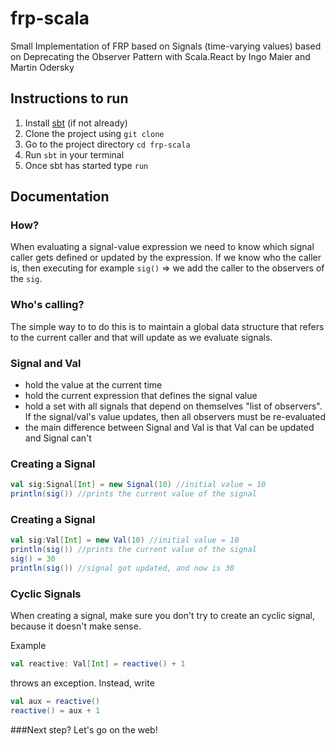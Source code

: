 # frp-scala

Small Implementation of FRP based on Signals (time-varying values) based on Deprecating the Observer Pattern with Scala.React by Ingo Maier and Martin Odersky

## Instructions to run

1. Install [sbt](https://www.scala-sbt.org/) (if not already)
2. Clone the project using `git clone`
3. Go to the project directory `cd frp-scala`
4. Run `sbt` in your terminal
5. Once sbt has started type `run`

## Documentation

### How?
When evaluating a signal-value expression we need to know which signal caller gets defined or updated by the expression. If we know who the caller is, then executing for example `sig()` => we add the caller to the observers of the `sig`.

### Who's calling?
The simple way to to do this is to maintain a global data structure that refers to the current caller and that will update as we evaluate signals.

### Signal and Val

- hold the value at the current time
- hold the current expression that defines the signal value
- hold a set with all signals that depend on themselves "list of observers". If the signal/val's value updates, then all observers must be re-evaluated
- the main difference between Signal and Val is that Val can be updated and Signal can't

### Creating a Signal

```scala
val sig:Signal[Int] = new Signal(10) //initial value = 10
println(sig()) //prints the current value of the signal
```

### Creating a Signal

```scala
val sig:Val[Int] = new Val(10) //initial value = 10
println(sig()) //prints the current value of the signal
sig() = 30
println(sig()) //signal got updated, and now is 30
```

### Cyclic Signals

When creating a signal, make sure you don't try to create an cyclic signal, because it doesn't make sense.

Example

```scala
val reactive: Val[Int] = reactive() + 1
```

throws an exception. Instead, write

```scala
val aux = reactive()
reactive() = aux + 1
```

###Next step?
Let's go on the web!
